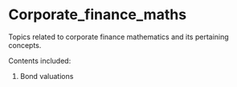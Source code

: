 # Corporate_finance_maths
Topics related to corporate finance mathematics and its pertaining concepts.


Contents included:
1) Bond valuations
